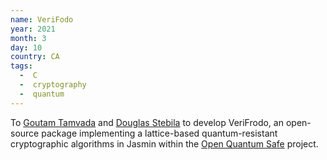 ```yaml
---
name: VeriFodo
year: 2021
month: 3
day: 10
country: CA
tags:
  -  C
  -  cryptography
  -  quantum
---
```

To [Goutam Tamvada](https://github.com/xvzcf) and [Douglas Stebila](https://www.douglas.stebila.ca/) to develop VeriFrodo, an open-source package implementing a lattice-based quantum-resistant cryptographic algorithms in Jasmin within the [Open Quantum Safe](https://github.com/open-quantum-safe) project.
